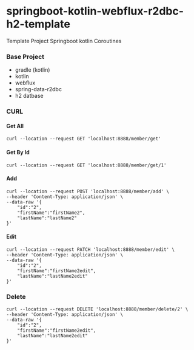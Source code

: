 # springboot-kotlin-webflux-r2dbc-h2-template
Template Project Springboot kotlin Coroutines

### Base Project
- gradle (kotlin)
- kotlin
- webflux
- spring-data-r2dbc
- h2 datbase


### CURL

#### Get All
```
curl --location --request GET 'localhost:8888/member/get'
```


#### Get By Id
```
curl --location --request GET 'localhost:8888/member/get/1'
```


#### Add
```
curl --location --request POST 'localhost:8888/member/add' \
--header 'Content-Type: application/json' \
--data-raw '{
    "id":"2",
    "firstName":"firstName2",
    "lastName":"lastName2"
}'
```

#### Edit
```
curl --location --request PATCH 'localhost:8888/member/edit' \
--header 'Content-Type: application/json' \
--data-raw '{
    "id":"2",
    "firstName":"firstName2edit",
    "lastName":"lastName2edit"
}'
```


### Delete
```
curl --location --request DELETE 'localhost:8888/member/delete/2' \
--header 'Content-Type: application/json' \
--data-raw '{
    "id":"2",
    "firstName":"firstName2edit",
    "lastName":"lastName2edit"
}'
```
